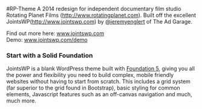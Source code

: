 #RP-Theme
A 2014 redesign for independent documentary film studio Rotating Planet Films (http://www.rotatingplanet.com).
Built off the excellent JointsWP(http://www.jointswp.com) by [@jeremyenglert](https://twitter.com/jeremyenglert) of The Ad Garage.

Find out more here: www.jointswp.com  
Demo: www.jointswp.com/demo

### Start with a Solid Foundation
JointsWP is a blank WordPress theme built with [Foundation 5](http://foundation.zurb.com/), giving you all the power and flexibility you need to build complex, mobile friendly websites without having to start from scratch. This includes a grid system (far superior to the grid found in Bootstrap), basic styling for common elements, Javascript features such as an off-canvas navigation and much, much more.
